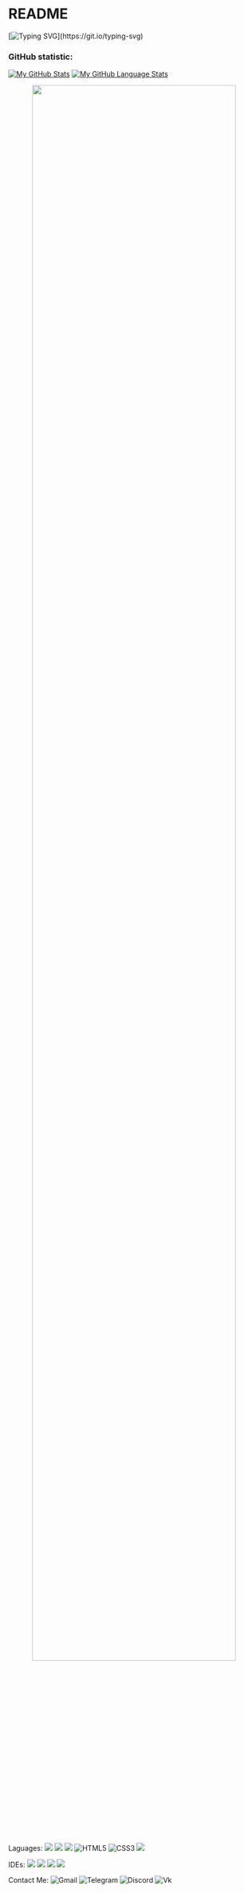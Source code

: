 # README
[![Typing SVG](https://readme-typing-svg.herokuapp.com?lines=Hello%2C+My+name+is+Alex;I'm+a+student;I'm+learning+C%2FC%2B%2B%2C+Python%2C+Java;I+plan+to+write+something+soon...)](https://git.io/typing-svg)
### GitHub statistic:
[![My GitHub Stats](https://github-readme-stats.vercel.app/api/?username=cppshizoidS&count_private=true&theme=tokyonight&showicons=true)]()
[![My GitHub Language Stats](https://github-readme-stats.vercel.app/api/top-langs/?username=cppshizoidS&langs_count=5&theme=tokyonight)]()
<div align="center">
   <img width="90%" src="https://activity-graph.herokuapp.com/graph?username=cppshizoidS&theme=react-dark&hide_border=true&area=true" />
<!--  ![Contribution](https://activity-graph.herokuapp.com/graph?username=cppshizoidS&theme=react-dark&hide_border=true&area=true) -->
</div> 


Laguages:
[![](https://img.shields.io/badge/C-00599C?style=for-the-badge&logo=c&logoColor=white)](C/)
[![](https://img.shields.io/badge/C%2B%2B-00599C?style=for-the-badge&logo=c%2B%2B&logoColor=white)](C++/)
[![](https://img.shields.io/badge/Python-3776AB?style=for-the-badge&logo=python&logoColor=white)](Python/)
![HTML5](https://img.shields.io/badge/html5-%23E34F26.svg?style=for-the-badge&logo=html5&logoColor=white)
![CSS3](https://img.shields.io/badge/css3-%231572B6.svg?style=for-the-badge&logo=css3&logoColor=white)
[![](https://img.shields.io/badge/Java-3776AB?style=for-the-badge&logo=Java&logoColor=white)](Java/)





IDEs:
[![](https://resources.jetbrains.com/storage/products/company/brand/logos/CLion_icon.svg)](Clion)
[![](https://resources.jetbrains.com/storage/products/company/brand/logos/PyCharm_icon.svg)](PyCharm)
[![](https://resources.jetbrains.com/storage/products/company/brand/logos/WebStorm_icon.svg)](WebStorm)
[![](https://resources.jetbrains.com/storage/products/company/brand/logos/IntelliJ_IDEA_icon.svg)](IntelliJIDEA)



Contact Me:
![Gmail](https://img.shields.io/badge/Gmail-D14836?style=for-the-badge&logo=gmail&logoColor=white)
![Telegram](https://img.shields.io/badge/Telegram-2CA5E0?style=for-the-badge&logo=telegram&logoColor=white)
![Discord](https://img.shields.io/badge/Discord-%237289DA.svg?style=for-the-badge&logo=discord&logoColor=white)
![Vk](https://img.shields.io/badge/-Vk-2D2F37.svg?logo=vk&style=for-the-badge)
